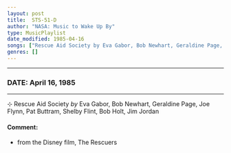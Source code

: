 ```yaml
---
layout: post
title:  STS-51-D
author: "NASA: Music to Wake Up By"
type: MusicPlaylist
date_modified: 1985-04-16
songs: ["Rescue Aid Society by Eva Gabor, Bob Newhart, Geraldine Page, Joe Flynn, Pat Buttram, Shelby Flint, Bob Holt, Jim Jordan"]
genres: []
---
```


----
### DATE: April 16, 1985
----
⊹ Rescue Aid Society *by* Eva Gabor, Bob Newhart, Geraldine Page, Joe Flynn, Pat Buttram, Shelby Flint, Bob Holt, Jim Jordan  

#### Comment:
* from the Disney film, The Rescuers



<br/>
<center>
	<a target="_blank"
	   href="https://twitter.com/intent/tweet?hashtags=Space,NASA,Playlist,NASAWakeupCalls,SpaceProgram&text=🚀 {{ page.author}}, '{{ page.songs.first }}' {{ page.title }}, {{ page.date | date: '%B %d, %Y' }}, {{ site.url }}{{ page.url }}&via=nasawakeupcalls"><i class="fab fa-twitter" title="Tweet this page" alt="Tweet this page" style="font-size: 1.3em;"></i></a>
	&nbsp; 	<i class="fas fa-user-astronaut" style="font-size: 1.5em;"></i> &nbsp;
    <a id="custom_amazon_link"
       type="amzn" search="#"
       category="popular music">
    <i class="fab fa-amazon" style="font-size: 1.3em;"></i></a>
</center>

<!-- Randomly resolve an individual entry from a song array -->
<script src="/assets/javascript/seedrandom.min.js"></script>
<script>
  var wake_me_up = ["Rescue Aid Society by Eva Gabor, Bob Newhart, Geraldine Page, Joe Flynn, Pat Buttram, Shelby Flint, Bob Holt, Jim Jordan"];
  var prng = new Math.seedrandom();
  function randomSong() {
    song = wake_me_up[Math.floor(Math.random() * wake_me_up.length)];
    var amazon_link = document.getElementById("custom_amazon_link");
    amazon_link.setAttribute("search", song);
  }
  window.onload = randomSong();
</script>

